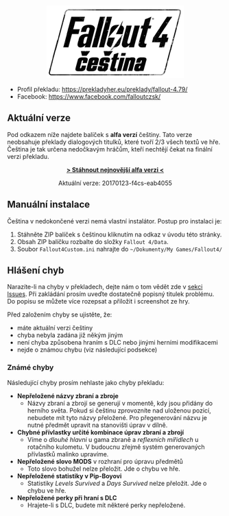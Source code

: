 <p align="center">                                                                                                                                                                                               
  <img src="assets/project-logo.png" alt="Čeština pro Fallout 4" />                                                                                                                                              
</p>

* Profil překladu: https://prekladyher.eu/preklady/fallout-4.79/
* Facebook: https://www.facebook.com/falloutczsk/

## Aktuální verze

Pod odkazem níže najdete balíček s **alfa verzí** češtiny.
Tato verze neobsahuje překlady dialogových titulků, které tvoří 2/3 všech textů ve hře.
Čeština je tak určena nedočkavým hráčům, kteří nechtějí čekat na finální verzi překladu.

<p align="center">
  <a href="../../releases/download/20170123-f4cs-eab4055/20170123-f4cs-eab4055-noinfo.zip">
    <b>> Stáhnout nejnovější alfa verzi <</b>
  </a>
</p>
<p align="center">
  Aktuální verze: 20170123-f4cs-eab4055
</p>


## Manuální instalace

Čeština v nedokončené verzi nemá vlastní instalátor. Postup pro instalaci je:

1. Stáhněte ZIP balíček s češtinou kliknutím na odkaz v úvodu této stránky.
2. Obsah ZIP balíčku rozbalte do složky `Fallout 4/Data`.
3. Soubor `Fallout4Custom.ini` nahrajte do `~/Dokumenty/My Games/Fallout4/`


## Hlášení chyb

Narazíte-li na chyby v překladech, dejte nám o tom vědět zde v [sekci Issues](../../issues).
Při zakládání prosím uveďte dostatečně popisný titulek problému.
Do popisu se můžete více rozepsat a přiložit i screenshot ze hry.

Před založením chyby se ujistěte, že:

* máte aktuální verzi češtiny
* chyba nebyla zadána již někým jiným
* není chyba způsobena hraním s DLC nebo jinými herními modifikacemi
* nejde o známou chybu (viz následující podsekce)

### Známé chyby

Následující chyby prosím nehlaste jako chyby překladu:

* **Nepřeložené názvy zbraní a zbroje**
   * Názvy zbraní a zbrojí se generují v momentě, kdy jsou přidány do herního světa.
     Pokud si češtinu zprovozníte nad uloženou pozicí, nebudete mít tyto názvy přeložené.
     Pro přegenerování názvu je nutné předmět upravit na stanovišti úprav v dílně.
* **Chybné přívlastky určité kombinace úprav zbraní a zbrojí**
   * Víme o *dlouhé hlavni* u gama zbraně a *reflexních mířidlech* u rotačního kulometu. 
     V budoucnu zřejmě systém generovaných přívlastků  malinko upravíme.
* **Nepřeložené slovo MODS** v rozhraní pro úpravu předmětů
    * Toto slovo bohužel nelze přeložit.
      Jde o chybu ve hře.
* **Nepřeložené statistiky v Pip-Boyovi**
    * Statistiky *Levels Survived* a *Days Survived* nelze přeložit.
      Jde o chybu ve hře.
* **Nepřeložené perky při hraní s DLC**
    * Hrajete-li s DLC, budete mít některé perky nepřeložené.
